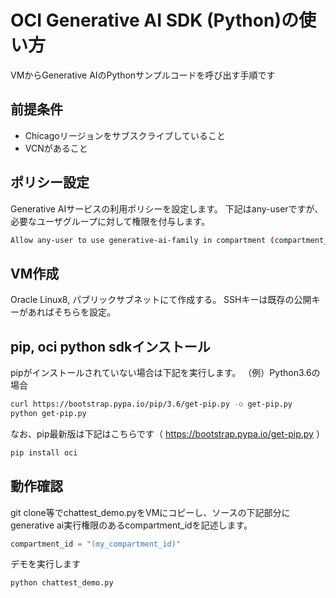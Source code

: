 # OCI Generative AI SDK (Python)の使い方 


VMからGenerative AIのPythonサンプルコードを呼び出す手順です

## 前提条件
* Chicagoリージョンをサブスクライブしていること
* VCNがあること

## ポリシー設定
Generative AIサービスの利用ポリシーを設定します。
下記はany-userですが、必要なユーザグループに対して権限を付与します。
```sh
Allow any-user to use generative-ai-family in compartment (compartment_name)
```
## VM作成
Oracle Linux8, パブリックサブネットにて作成する。
SSHキーは既存の公開キーがあればそちらを設定。


## pip, oci python sdkインストール
pipがインストールされていない場合は下記を実行します。
（例）Python3.6の場合
```sh
curl https://bootstrap.pypa.io/pip/3.6/get-pip.py -o get-pip.py
python get-pip.py
```
なお、pip最新版は下記はこちらです（ https://bootstrap.pypa.io/get-pip.py ）

```sh
pip install oci
```

## 動作確認
git clone等でchattest_demo.pyをVMにコピーし、ソースの下記部分にgenerative ai実行権限のあるcompartment_idを記述します。
```python
compartment_id = "(my_compartment_id)"
```
デモを実行します
```sh
python chattest_demo.py
```




